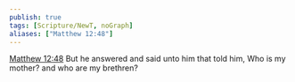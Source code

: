 ```yaml
---
publish: true
tags: [Scripture/NewT, noGraph]
aliases: ["Matthew 12:48"]
---
```

[Matthew 12:48](https://churchofjesuschrist.org/study/scriptures/nt/matt/12?lang=eng&id=p48#p48) But he answered and said unto him that told him, Who is my mother? and who are my brethren?
